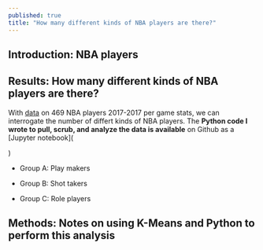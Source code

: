 ```yaml
---
published: true
title: "How many different kinds of NBA players are there?"
---
```


## Introduction: NBA players 


<!-- For the 2017-2017 season, groups could be different or a player might play a 
different role in another year -->


## Results: How many different kinds of NBA players are there?

With [data](https://www.basketball-reference.com/leagues/NBA_2018_per_game.html) 
on 469 NBA players 2017-2017 per game stats, we can interrogate the number of 
differt kinds of NBA players. The **Python code I wrote to pull, scrub, and 
analyze the data is available** on Github as a [Jupyter notebook](

)

<!-- 
on the on 
the win-loss records against the spread for the 2017-2018 NBA season, 
we can calculate how far each team was from 0.500 win record against
the spread and investigate the variation in this data. The **Python code I wrote
to pull, scrub and analyze the data is available** on GitHub as a 
[Jupyter notebook](https://nbviewer.jupyter.org/github/sahildshah1/funData-playground/blob/master/deliverables/nba-spreads.ipynb#)


Function they tend to play on their team in 2017-2017  -->


- Group A: Play makers

- Group B: Shot takers

<!-- Shot takers tend to drive or pull up to shoot (e.g. Anthony Davis and Emidd
pull up). 
 -->

- Group C: Role players


<!-- Play less minutes 

What's the break down of groups for Warrios teams, Cavs, All Star teams?
 -->



## Methods: Notes on using K-Means and Python to perform this analysis 

<!-- K Means function arguments

K means algorithm and Lloyd's algorithm?

K means number of clusters
- Elbow method: 
- Silhoutte: 

https://scikit-learn.org/stable/auto_examples/cluster/plot_kmeans_silhouette_analysis.html


I found these resources helpful for getting started with and using Python to 
perform this analysis: 

- [] https://scikit-learn.org/stable/modules/clustering.html#clustering
- [Pyplot tutorial](https://matplotlib.org/1.3.1/users/pyplot_tutorial.html)
- [Matplotlib Gallery](https://matplotlib.org/gallery/index.html)
- [Numpy tutotrial](https://docs.scipy.org/doc/numpy/user/quickstart.html)

https://stackoverflow.com/questions/36367986/how-to-make-inline-plots-in-jupyter-notebook-larger

https://stackoverflow.com/questions/42314542/python-how-to-append-numpy-array-to-a-pandas-dataframe

 -->


